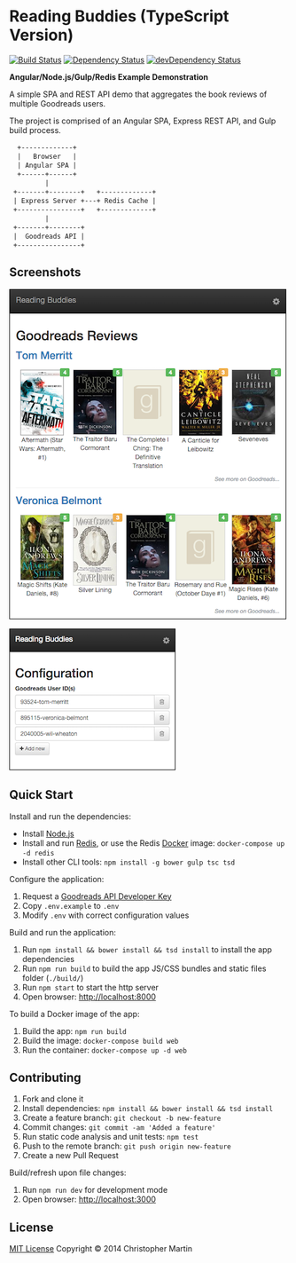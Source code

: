 # Reading Buddies (TypeScript Version)

[![Build Status](https://travis-ci.org/cgmartin/ReadingBuddies.svg?branch=master)](https://travis-ci.org/cgmartin/ReadingBuddies)
[![Dependency Status](https://david-dm.org/cgmartin/ReadingBuddies.svg)](https://david-dm.org/cgmartin/ReadingBuddies)
[![devDependency Status](https://david-dm.org/cgmartin/ReadingBuddies/dev-status.svg)](https://david-dm.org/cgmartin/ReadingBuddies#info=devDependencies)

**Angular/Node.js/Gulp/Redis Example Demonstration**

A simple SPA and REST API demo that aggregates the book reviews of multiple Goodreads users.

The project is comprised of an Angular SPA, Express REST API, and Gulp build process.

```
  +-------------+
  |   Browser   |
  | Angular SPA |
  +------+------+
         |
 +-------+--------+   +-------------+
 | Express Server +---+ Redis Cache |
 +----------------+   +-------------+
         |
 +-------+--------+
 |  Goodreads API |
 +----------------+
```

## Screenshots

![Home page screenshot](./screenshots/home-page-screenshot.png?raw=true "Home page")

![Config page screenshot](./screenshots/config-page-screenshot.png?raw=true "Config page")

## Quick Start

Install and run the dependencies:

* Install [Node.js](https://nodejs.org/en/download/)
* Install and run [Redis](http://redis.io/topics/quickstart), or use the Redis [Docker](http://docs.docker.com/) image: `docker-compose up -d redis`
* Install other CLI tools: `npm install -g bower gulp tsc tsd`

Configure the application:

1. Request a [Goodreads API Developer Key](https://www.goodreads.com/api/keys)
1. Copy `.env.example` to `.env`
1. Modify `.env` with correct configuration values

Build and run the application:

1. Run `npm install && bower install && tsd install` to install the app dependencies
1. Run `npm run build` to build the app JS/CSS bundles and static files folder (`./build/`)
1. Run `npm start` to start the http server
1. Open browser: <http://localhost:8000>

To build a Docker image of the app:

1. Build the app: `npm run build`
1. Build the image: `docker-compose build web`
1. Run the container: `docker-compose up -d web`

## Contributing

1. Fork and clone it
1. Install dependencies: `npm install && bower install && tsd install`
1. Create a feature branch: `git checkout -b new-feature`
1. Commit changes: `git commit -am 'Added a feature'`
1. Run static code analysis and unit tests: `npm test`
1. Push to the remote branch: `git push origin new-feature`
1. Create a new Pull Request

Build/refresh upon file changes:

1. Run `npm run dev` for development mode
1. Open browser: <http://localhost:3000>


## License ##

[MIT License](http://cgm.mit-license.org/)  Copyright © 2014 Christopher Martin
